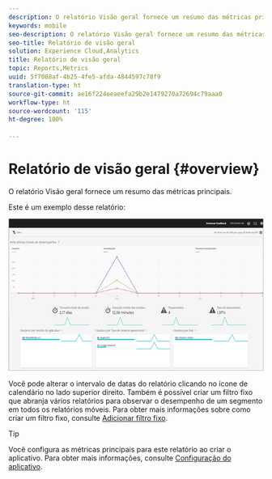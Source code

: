 ```yaml
---
description: O relatório Visão geral fornece um resumo das métricas principais.
keywords: mobile
seo-description: O relatório Visão geral fornece um resumo das métricas principais.
seo-title: Relatório de visão geral
solution: Experience Cloud,Analytics
title: Relatório de visão geral
topic: Reports,Metrics
uuid: 5f7088af-4b25-4fe5-afda-4844597c78f9
translation-type: ht
source-git-commit: ae16f224eeaeefa29b2e1479270a72694c79aaa0
workflow-type: ht
source-wordcount: '115'
ht-degree: 100%

---
```



# Relatório de visão geral {#overview}

O relatório Visão geral fornece um resumo das métricas principais.

Este é um exemplo desse relatório:

![](assets/report_usage_overview.png)

Você pode alterar o intervalo de datas do relatório clicando no ícone de calendário no lado superior direito. Também é possível criar um filtro fixo que abranja vários relatórios para observar o desempenho de um segmento em todos os relatórios móveis. Para obter mais informações sobre como criar um filtro fixo, consulte [Adicionar filtro fixo](/help/using/usage/reports-customize/t-sticky-filter.md).

>[!TIP]
>
>Você configura as métricas principais para este relatório ao criar o aplicativo. Para obter mais informações, consulte [Configuração do aplicativo](/help/using/c-manage-app-settings/c-mob-confg-app/c-mob-confg-app.md).

